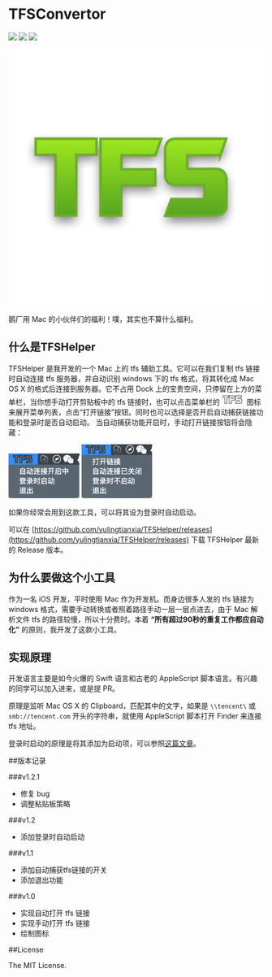 TFSConvertor
===========
![](https://img.shields.io/badge/swift-2.1-red.svg)
![](https://img.shields.io/badge/release-v1.2.1-blue.svg)
![](https://img.shields.io/badge/OS%20X-10.10%2B-brightgreen.svg)

![](image/TFS.png)

鹅厂用 Mac 的小伙伴们的福利！噗，其实也不算什么福利。

## 什么是TFSHelper

TFSHelper 是我开发的一个 Mac 上的 tfs 辅助工具。它可以在我们复制 tfs 链接时自动连接 tfs 服务器，并自动识别 windows 下的 tfs 格式，将其转化成 Mac OS X 的格式后连接到服务器。它不占用 Dock 上的宝贵空间，只停留在上方的菜单栏，当你想手动打开剪贴板中的 tfs 链接时，也可以点击菜单栏的 ![](image/TFSmenuicon.png) 图标来展开菜单列表，点击“打开链接”按钮。同时也可以选择是否开启自动捕获链接功能和登录时是否自动启动。 当自动捕获功能开启时，手动打开链接按钮将会隐藏：

![](image/autoCatchOn.png) ![](image/autoCatchOff.png)

如果你经常会用到这款工具，可以将其设为登录时自动启动。

可以在 [https://github.com/yulingtianxia/TFSHelper/releases](https://github.com/yulingtianxia/TFSHelper/releases) 下载 TFSHelper 最新的 Release 版本。

## 为什么要做这个小工具
作为一名 iOS 开发，平时使用 Mac 作为开发机。而身边很多人发的 tfs 链接为 windows 格式，需要手动转换或者照着路径手动一层一层点进去，由于 Mac 解析文件 tfs 的路径较慢，所以十分费时。本着 **“所有超过90秒的重复工作都应自动化”** 的原则，我开发了这款小工具。

## 实现原理

开发语言主要是如今火爆的 Swift 语言和古老的 AppleScript 脚本语言。有兴趣的同学可以加入进来，或是提 PR。

原理是监听 Mac OS X 的 Clipboard，匹配其中的文字，如果是 `\\tencent\` 或 `smb://tencent.com` 开头的字符串，就使用 AppleScript 脚本打开 Finder 来连接 tfs 地址。

登录时启动的原理是将其添加为启动项，可以参照[这篇文章](https://theswiftdev.com/2015/09/17/first-os-x-tutorial-how-to-launch-an-os-x-app-at-login/)。

##版本记录

###v1.2.1
- 修复 bug
- 调整粘贴板策略

###v1.2 
- 添加登录时自动启动

###v1.1 
- 添加自动捕获tfs链接的开关
- 添加退出功能

###v1.0
- 实现自动打开 tfs 链接
- 实现手动打开 tfs 链接
- 绘制图标

##License

The MIT License.

